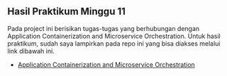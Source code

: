 ## Hasil Praktikum Minggu 11

Pada project ini berisikan tugas-tugas yang berhubungan dengan Application Containerization and Microservice Orchestration. Untuk hasil praktikum, sudah saya lampirkan pada repo ini yang bisa diakses melalui link dibawah ini.   

- [Application Containerization and Microservice Orchestration](https://github.com/wulankinasih973/tekn-cloud-computing/blob/main/minggu-11/latihan.md)